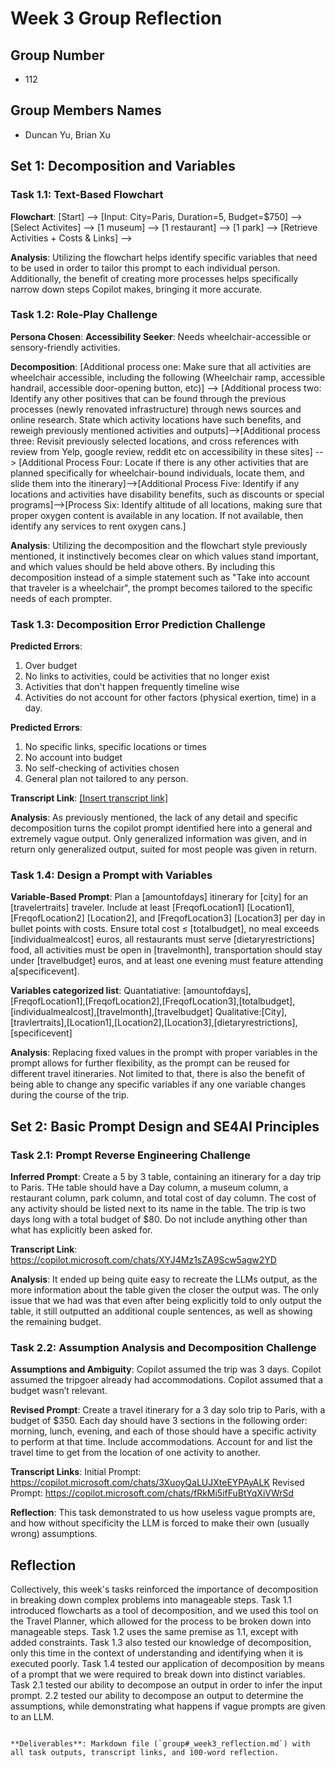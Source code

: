 # Week 3 Group Reflection

## Group Number

- 112

## Group Members Names

- Duncan Yu, Brian Xu

## Set 1: Decomposition and Variables

### Task 1.1: Text-Based Flowchart

**Flowchart**:
[Start] --> [Input: City=Paris, Duration=5, Budget=$750] --> [Select Activites] --> [1 museum] --> [1 restaurant] --> [1 park] --> [Retrieve Activities + Costs & Links] --> 

**Analysis**:
Utilizing the flowchart helps identify specific variables that need to be used in order to tailor this prompt to each individual person. Additionally, the benefit of creating more processes helps specifically narrow down steps Copilot makes, bringing it more accurate.

### Task 1.2: Role-Play Challenge

**Persona Chosen**:
**Accessibility Seeker**: Needs wheelchair-accessible or sensory-friendly activities.

**Decomposition**:
[Additional process one: Make sure that all activities are wheelchair accessible, including the following (Wheelchair ramp, accessible handrail, accessible door-opening button, etc)] --> [Additional process two: Identify any other positives that can be found through the previous processes (newly renovated infrastructure) through news sources and online research. State which activity locations have such benefits, and reweigh previously mentioned activities and outputs]-->[Additional process three: Revisit previously selected locations, and cross references with review from Yelp, google review, reddit etc on accessibility in these sites] --> [Additional Process Four: Locate if there is any other activities that are planned specifically for wheelchair-bound individuals, locate them, and slide them into the itinerary]-->[Additional Process Five: Identify if any locations and activities have disability benefits, such as discounts or special programs]-->[Process Six: Identify altitude of all locations, making sure that proper oxygen content is available in any location. If not available, then identify any services to rent oxygen cans.]

**Analysis**:
Utilizing the decomposition and the flowchart style previously mentioned, it instinctively becomes clear on which values stand important, and which values should be held above others. By including this decomposition instead of a simple statement such as "Take into account that traveler is a wheelchair", the prompt becomes tailored to the specific needs of each prompter.

### Task 1.3: Decomposition Error Prediction Challenge

**Predicted Errors**:
1. Over budget
2. No links to activities, could be activities that no longer exist
3. Activities that don't happen frequently timeline wise
4. Activities do not account for other factors (physical exertion, time) in a day.

**Predicted Errors**:
1. No specific links, specific locations or times
2. No account into budget
3. No self-checking of activities chosen
4. General plan not tailored to any person.

**Transcript Link**:
[\[Insert transcript link\]](https://copilot.microsoft.com/shares/LwebpYwjySDhpPHytx2Dx)

**Analysis**:
As previously mentioned, the lack of any detail and specific decomposition turns the copilot prompt identified here into a general and extremely vague output. Only generalized information was given, and in return only generalized output, suited for most people was given in return.

### Task 1.4: Design a Prompt with Variables

**Variable-Based Prompt**:
  Plan a [amountofdays] itinerary for [city] for an [travelertraits] traveler. Include at least [FreqofLocation1] [Location1], [FreqofLocation2] [Location2], and [FreqofLocation3] [Location3] per day in bullet points with costs. Ensure total cost ≤ [totalbudget], no meal exceeds [individualmealcost] euros, all restaurants must serve [dietaryrestrictions] food, all activities must be open in [travelmonth], transportation should stay under [travelbudget] euros, and at least one evening must feature attending a[specificevent].

**Variables categorized list**:
Quantatiative: [amountofdays],[FreqofLocation1],[FreqofLocation2],[FreqofLocation3],[totalbudget],[individualmealcost],[travelmonth],[travelbudget]
Qualitative:[City],[travlertraits],[Location1],[Location2],[Location3],[dietaryrestrictions],[specificevent]

**Analysis**:
Replacing fixed values in the prompt with proper variables in the prompt allows for further flexibility, as the prompt can be reused for different travel itineraries. Not limited to that, there is also the benefit of being able to change any specific variables if any one variable changes during the course of the trip.

## Set 2: Basic Prompt Design and SE4AI Principles

### Task 2.1: Prompt Reverse Engineering Challenge

**Inferred Prompt**:
Create a 5 by 3 table, containing an itinerary for a day trip to Paris. THe table should have a Day column, a museum column, a restaurant column, park column, and total cost of day column. The cost of any activity should be listed next to its name in the table. The trip is two days long with a total budget of $80. Do not include anything other than what has explicitly been asked for.

**Transcript Link**:
https://copilot.microsoft.com/chats/XYJ4Mz1sZA9Scw5agw2YD

**Analysis**:
It ended up being quite easy to recreate the LLMs output, as the more information about the table given the closer the output was. The only issue that we had was that even after being explicitly told to only output the table, it still outputted an additional couple sentences, as well as showing the remaining budget.

### Task 2.2: Assumption Analysis and Decomposition Challenge

**Assumptions and Ambiguity**:
Copilot assumed the trip was 3 days.
Copilot assumed the tripgoer already had accommodations.
Copilot assumed that a budget wasn’t relevant.

**Revised Prompt**:
Create a travel itinerary for a 3 day solo trip to Paris, with a budget of $350. Each day should have 3 sections in the following order: morning, lunch, evening, and each of those should have a specific activity to perform at that time. Include accommodations. Account for and list the travel time to get from the location of one activity to another.

**Transcript Links**:
Initial Prompt: https://copilot.microsoft.com/chats/3XuoyQaLUJXteEYPAyALK
Revised Prompt: https://copilot.microsoft.com/chats/fRkMi5ifFuBtYqXiVWrSd

**Reflection**:
This task demonstrated to us how useless vague prompts are, and how without specificity the LLM is forced to make their own (usually wrong) assumptions.

## Reflection

Collectively, this week's tasks reinforced the importance of decomposition in breaking down complex problems into manageable steps. Task 1.1 introduced flowcharts as a tool of decomposition, and we used this tool on the Travel Planner, which allowed for the process to be broken down into manageable steps. Task 1.2 uses the same premise as 1.1, except with added constraints. Task 1.3 also tested our knowledge of decomposition, only this time in the context of understanding and identifying when it is executed poorly. Task 1.4 tested our application of decomposition by means of a prompt that we were required to break down into distinct variables. Task 2.1 tested our ability to decompose an output in order to infer the input prompt. 2.2 tested our ability to decompose an output to determine the assumptions, while demonstrating what happens if vague prompts are given to an LLM.

```

**Deliverables**: Markdown file (`group#_week3_reflection.md`) with all task outputs, transcript links, and 100-word reflection.

